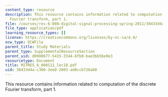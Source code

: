 ```yaml
---
content_type: resource
description: This resource contains information related to computation of the discrete
  Fourier transform, part 1.
file: /courses/res-6-008-digital-signal-processing-spring-2011/30433d4ac3003ee02003ad8ccb726ab0_MITRES_6_008S11_lec18.pdf
file_type: application/pdf
learning_resource_types: []
license: https://creativecommons.org/licenses/by-nc-sa/4.0/
ocw_type: OCWFile
parent_title: Study Materials
parent_type: SupplementalResourceSection
parent_uid: d0980677-5415-3344-6fb0-bae3bb5be0e3
resourcetype: Document
title: MITRES_6_008S11_lec18.pdf
uid: 30433d4a-c300-3ee0-2003-ad8ccb726ab0
---
```

This resource contains information related to computation of the discrete Fourier transform, part 1.